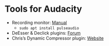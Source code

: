 # Tools for Audacity

- Recording monitor: [Manual](http://manual.audacityteam.org/man/tutorial_recording_computer_playback_on_linux.html)
  - `sudo apt install pulseaudio`
- DeEsser & Declick plugins: [Forum](http://forum.audacityteam.org/viewtopic.php?f=42&t=79278&p=245549)
- Chris’s Dynamic Compressor plugin: [Website](https://theaudacitytopodcast.com/chriss-dynamic-compressor-plugin-for-audacity/)
